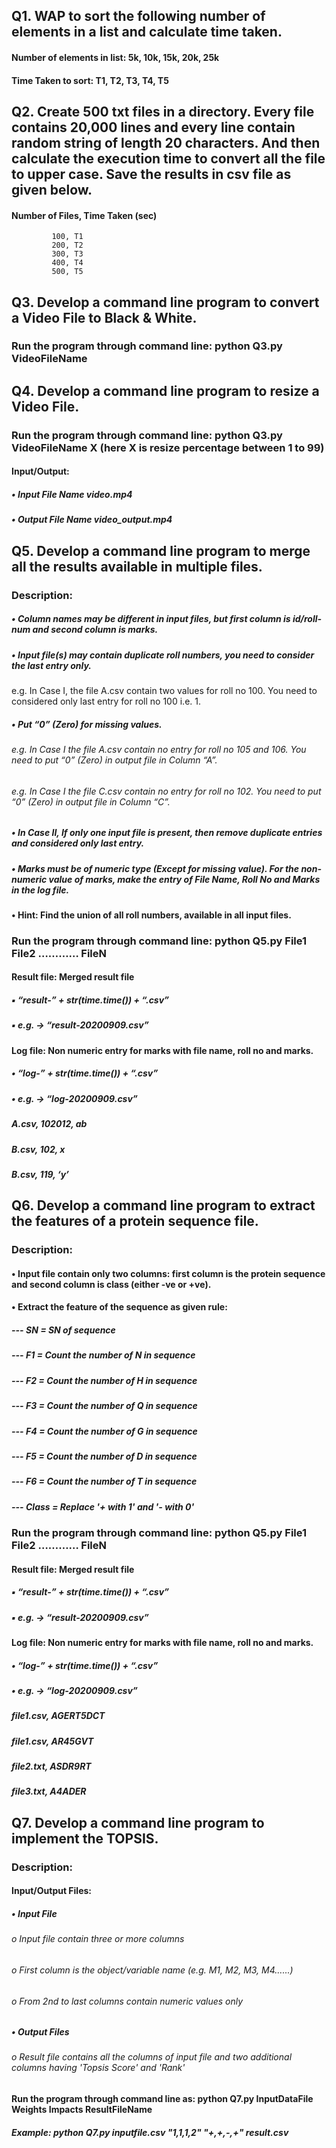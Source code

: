 ## Q1. WAP to sort the following number of elements in a list and calculate time taken.
#### Number of elements in list: 5k, 10k, 15k, 20k, 25k	    
#### Time Taken to sort: T1, T2, T3, T4, T5

## Q2. Create 500 txt files in a directory. Every file contains 20,000 lines and every line contain random string of length 20 characters. And then calculate the execution time to convert all the file to upper case. Save the results in csv file as given below.
#### Number of Files, Time Taken (sec)
             100, T1
             200, T2
             300, T3
             400, T4
             500, T5

## Q3. Develop a command line program to convert a Video File to Black & White.
### Run the program through command line: python Q3.py VideoFileName
  
## Q4. Develop a command line program to resize a Video File.
### Run the program through command line: python Q3.py VideoFileName X (here X is resize percentage between 1 to 99)
#### Input/Output: 
##### • Input File Name  video.mp4
##### • Output File Name  video_output.mp4

## Q5. Develop a command line program to merge all the results available in multiple files.
### Description:
##### • Column names may be different in input files, but first column is id/roll-num and second column is marks.
##### • Input file(s) may contain duplicate roll numbers, you need to consider the last entry only.
e.g. In Case I, the file A.csv contain two values for roll no 100. You need to considered only last entry for roll no 100 i.e. 1.
##### • Put “0” (Zero) for missing values.
###### e.g. In Case I the file A.csv contain no entry for roll no 105 and 106. You need to put “0” (Zero) in output file in Column “A”.
###### e.g. In Case I the file C.csv contain no entry for roll no 102. You need to put “0” (Zero) in output file in Column “C”.
##### • In Case II, If only one input file is present, then remove duplicate entries and considered only last entry.
##### • Marks must be of numeric type (Except for missing value). For the non-numeric value of marks, make the entry of File Name, Roll No and Marks in the log file.
#### • Hint: Find the union of all roll numbers, available in all input files.
### Run the program through command line: python Q5.py File1 File2 ………… FileN
#### Result file: Merged result file
##### ▪ “result-” + str(time.time()) + “.csv”
##### ▪ e.g. → “result-20200909.csv”
#### Log file: Non numeric entry for marks with file name, roll no and marks.
##### • “log-” + str(time.time()) + “.csv”
##### • e.g. → “log-20200909.csv”
##### A.csv, 102012, ab
##### B.csv, 102, x
##### B.csv, 119, ‘y’

## Q6. Develop a command line program to extract the features of a protein sequence file.
### Description:
#### • Input file contain only two columns: first column is the protein sequence and second column is class (either -ve or +ve).
#### • Extract the feature of the sequence as given rule:
##### --- SN = SN of sequence
##### --- F1 = Count the number of N in sequence
##### --- F2 = Count the number of H in sequence
##### --- F3 = Count the number of Q in sequence
##### --- F4 = Count the number of G in sequence
##### --- F5 = Count the number of D in sequence
##### --- F6 = Count the number of T in sequence
##### --- Class = Replace '+ with 1' and '- with 0'
### Run the program through command line: python Q5.py File1 File2 ………… FileN
#### Result file: Merged result file
##### ▪ “result-” + str(time.time()) + “.csv”
##### ▪ e.g. → “result-20200909.csv”
#### Log file: Non numeric entry for marks with file name, roll no and marks.
##### • “log-” + str(time.time()) + “.csv”
##### • e.g. → “log-20200909.csv”
##### file1.csv, AGERT5DCT
##### file1.csv, AR45GVT
##### file2.txt, ASDR9RT
##### file3.txt, A4ADER

## Q7. Develop a command line program to implement the TOPSIS.
### Description:
#### Input/Output Files:
##### • Input File
###### o Input file contain three or more columns
###### o First column is the object/variable name (e.g. M1, M2, M3, M4…...)
###### o From 2nd to last columns contain numeric values only
##### • Output Files
###### o Result file contains all the columns of input file and two additional columns having 'Topsis Score' and 'Rank'
#### Run the program through command line as: python Q7.py InputDataFile Weights Impacts ResultFileName
##### Example: python Q7.py inputfile.csv "1,1,1,2" "+,+,-,+" result.csv
